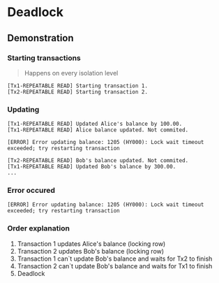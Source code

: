 # Deadlock

## Demonstration
### Starting transactions
> Happens on every isolation level
````
[Tx1-REPEATABLE READ] Starting transaction 1.
[Tx2-REPEATABLE READ] Starting transaction 2.
````
### Updating
````
[Tx1-REPEATABLE READ] Updated Alice's balance by 100.00.
[Tx1-REPEATABLE READ] Alice balance updated. Not commited.

[ERROR] Error updating balance: 1205 (HY000): Lock wait timeout exceeded; try restarting transaction

[Tx2-REPEATABLE READ] Bob's balance updated. Not commited.
[Tx1-REPEATABLE READ] Updated Bob's balance by 300.00.
...
````
### Error occured
````
[ERROR] Error updating balance: 1205 (HY000): Lock wait timeout exceeded; try restarting transaction
````

### Order explanation
1. Transaction 1 updates Alice's balance (locking row)
2. Transaction 2 updates Bob's balance (locking row)
3. Transaction 1 can`t update Bob's balance and waits for Tx2 to finish
4. Transaction 2 can`t update Bob's balance and  waits for Tx1 to finish
5. Deadlock